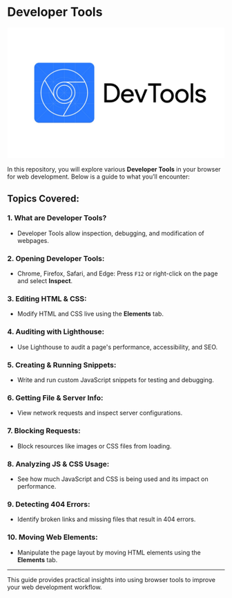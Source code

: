 # Developer Tools 

![Project Image](https://github.com/YanielRamos/holbertonschool-web_front_end/blob/main/developer_tools/devtools.jpeg)

In this repository, you will explore various **Developer Tools** in your browser for web development. Below is a guide to what you’ll encounter:

## Topics Covered:

### 1. **What are Developer Tools?**
   - Developer Tools allow inspection, debugging, and modification of webpages.

### 2. **Opening Developer Tools:**
   - Chrome, Firefox, Safari, and Edge: Press `F12` or right-click on the page and select **Inspect**.

### 3. **Editing HTML & CSS:**
   - Modify HTML and CSS live using the **Elements** tab.

### 4. **Auditing with Lighthouse:**
   - Use Lighthouse to audit a page's performance, accessibility, and SEO.

### 5. **Creating & Running Snippets:**
   - Write and run custom JavaScript snippets for testing and debugging.

### 6. **Getting File & Server Info:**
   - View network requests and inspect server configurations.

### 7. **Blocking Requests:**
   - Block resources like images or CSS files from loading.

### 8. **Analyzing JS & CSS Usage:**
   - See how much JavaScript and CSS is being used and its impact on performance.

### 9. **Detecting 404 Errors:**
   - Identify broken links and missing files that result in 404 errors.

### 10. **Moving Web Elements:**
   - Manipulate the page layout by moving HTML elements using the **Elements** tab.

---

This guide provides practical insights into using browser tools to improve your web development workflow.
